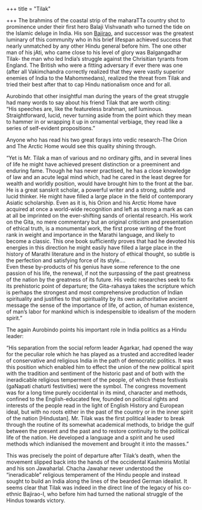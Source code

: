 +++
title = "Tilak"

+++
The brahmins of the coastal strip of the maharaTTa country shot to
prominence under their first hero Balaji Vishvanath who turned the tide
on the Islamic deluge in India. His son
[Bajirao](http://manollasa.blogspot.com/2006/02/on-bajirao-i.html), and
successor was the greatest luminary of this community who in his brief
lifespan achieved success that nearly unmatched by any other Hindu
general before him. The one other man of his jAti, who came close to his
level of glory was Balgangadhar Tilak- the man who led India’s struggle
against the Chrisitian tyrants from England. The British who were a
fitting adversary if ever there was one (after all Vakimchandra
correctly realized that they were vastly superior enemies of India to
the Mahommedans), realized the threat from Tilak and tried their best
after that to cap Hindu nationalism once and for all.

Aurobindo that other insightful man during the years of the great
struggle had many words to say about his friend Tilak that are worth
citing:  
“His speeches are, like the featureless brahman, self luminous.
Straightforward, lucid, never turning aside from the point which they
mean to hammer in or wrapping it up in ornamental verbiage, they read
like a series of self-evident propositions.”

Anyone who has read his two great forays into vedic research-The Orion
and The Arctic Home would see this quality shining through.

“Yet is Mr. Tilak a man of various and no ordinary gifts, and in several
lines of life he might have achieved present distinction or a preeminent
and enduring fame. Though he has never practised, he has a close
knowledge of law and an acute legal mind which, had he cared in the
least degree for wealth and worldly position, would have brought him to
the front at the bar. He is a great sanskrit scholar, a powerful writer
and a strong, subtle and lucid thinker. He might have filled a large
place in the field of contemporary Asiatic scholarship. Even as it is,
his Orion and his Arctic Home have acquired at once a world-wide
recognition and left as strong a mark as can at all be imprinted on the
ever-shifting sands of oriental research. His work on the Gita, no mere
commentary but an original criticism and presentation of ethical truth,
is a monumental work, the first prose writing of the front rank in
weight and importance in the Marathi language, and likely to become a
classic. This one book sufficiently proves that had he devoted his
energies in this direction he might easily have filled a large place in
the history of Marathi literature and in the history of ethical thought,
so subtle is the perfection and satisfying force of its style….  
Even these by-products of his genius have some reference to the one
passion of his life, the renewal, if not the surpassing of the past
greatness of the nation by the greatness of its future. His vedic
researches seek to fix its prehistoric point of departure; the
Gita-rahasya takes the scripture which is perhaps the strongest and most
comprehensive production of Indian spirituality and justifies to that
spirituality by its own authoritative ancient message the sense of the
importance of life, of action, of human existence, of man’s labor for
mankind which is indespensible to idealism of the modern spirit.”

The again Aurobindo points his important role in India politics as a
Hindu leader:

“His separation from the social reform leader Agarkar, had opened the
way for the peculiar role which he has played as a trusted and
accredited leader of conservative and religious India in the path of
democratic politics. It was this position which enabled him to effect
the union of the new political spirit with the tradition and sentiment
of the historic past and of both with the ineradicable religious
temperment of the people, of which these festivals (gaNapati chaturti
festivities) were the symbol. The congress movement was for a long time
purely occidental in its mind, character and methods, confined to the
English-educated few, founded on political rights and interests of the
people read in the light of English History and European ideal, but with
no roots either in the past of the country or in the inner spirit of the
nation \[Hindustan\]. Mr. Tilak was the first political leader to break
through the routine of its somewhat academical methods, to bridge the
gulf between the present and the past and to restore continuity to the
political life of the nation. He developed a language and a spirit and
he used methods which indianised the movement and brought it into the
masses.”

This was precisely the point of departure after Tilak’s death, when the
movement slipped back into the hands of the occidental Kashmiris Motilal
and his son Jawaharlal. Chacha Jawahar never understood the
“ineradicable” religious temperament of the Hindu people and instead
sought to build an India along the lines of the bearded German idealist.
It seems clear that Tilak was indeed in the direct line of the legacy of
his co-ethnic Bajirao-I, who before him had turned the national struggle
of the Hindus towards victory.
